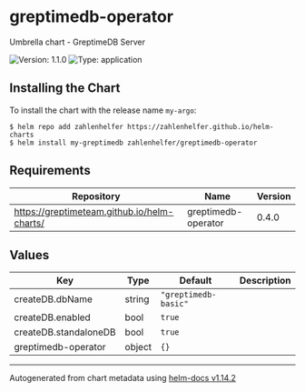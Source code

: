 # greptimedb-operator

Umbrella chart - GreptimeDB Server

![Version: 1.1.0](https://img.shields.io/badge/Version-1.1.0-informational?style=flat-square) ![Type: application](https://img.shields.io/badge/Type-application-informational?style=flat-square)

## Installing the Chart

To install the chart with the release name `my-argo`:

```console
$ helm repo add zahlenhelfer https://zahlenhelfer.github.io/helm-charts
$ helm install my-greptimedb zahlenhelfer/greptimedb-operator
```

## Requirements

| Repository | Name | Version |
|------------|------|---------|
| https://greptimeteam.github.io/helm-charts/ | greptimedb-operator | 0.4.0 |

## Values

| Key | Type | Default | Description |
|-----|------|---------|-------------|
| createDB.dbName | string | `"greptimedb-basic"` |  |
| createDB.enabled | bool | `true` |  |
| createDB.standaloneDB | bool | `true` |  |
| greptimedb-operator | object | `{}` |  |

----------------------------------------------
Autogenerated from chart metadata using [helm-docs v1.14.2](https://github.com/norwoodj/helm-docs/releases/v1.14.2)
